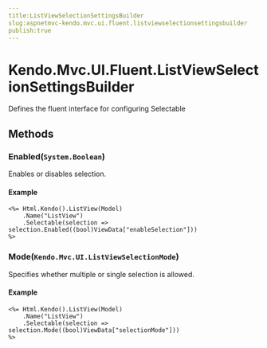 ```yaml
---
title:ListViewSelectionSettingsBuilder
slug:aspnetmvc-kendo.mvc.ui.fluent.listviewselectionsettingsbuilder
publish:true
---
```


# Kendo.Mvc.UI.Fluent.ListViewSelectionSettingsBuilder
Defines the fluent interface for configuring Selectable



## Methods

### Enabled(`System.Boolean`)
Enables or disables selection.


#### Example

    <%= Html.Kendo().ListView(Model)
        .Name("ListView")
        .Selectable(selection => selection.Enabled((bool)ViewData["enableSelection"]))
    %>
        




### Mode(`Kendo.Mvc.UI.ListViewSelectionMode`)
Specifies whether multiple or single selection is allowed.


#### Example

    <%= Html.Kendo().ListView(Model)
        .Name("ListView")
        .Selectable(selection => selection.Mode((bool)ViewData["selectionMode"]))
    %>
        





